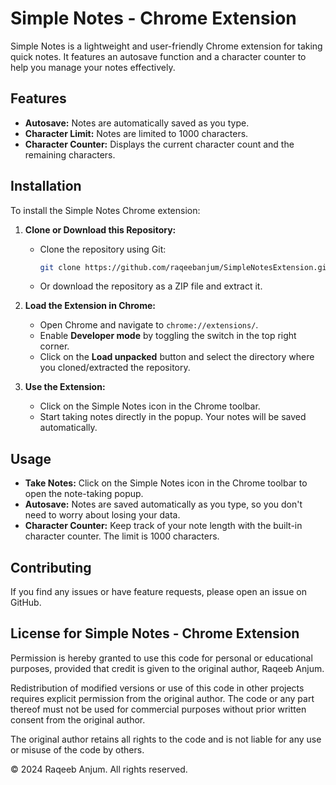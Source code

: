 # Simple Notes - Chrome Extension

Simple Notes is a lightweight and user-friendly Chrome extension for taking quick notes. It features an autosave function and a character counter to help you manage your notes effectively.

## Features

- **Autosave:** Notes are automatically saved as you type.
- **Character Limit:** Notes are limited to 1000 characters.
- **Character Counter:** Displays the current character count and the remaining characters.

## Installation

To install the Simple Notes Chrome extension:

1. **Clone or Download this Repository:**
    - Clone the repository using Git:
      ```bash
      git clone https://github.com/raqeebanjum/SimpleNotesExtension.git
      ```
    - Or download the repository as a ZIP file and extract it.

2. **Load the Extension in Chrome:**
    - Open Chrome and navigate to `chrome://extensions/`.
    - Enable **Developer mode** by toggling the switch in the top right corner.
    - Click on the **Load unpacked** button and select the directory where you cloned/extracted the repository.

3. **Use the Extension:**
    - Click on the Simple Notes icon in the Chrome toolbar.
    - Start taking notes directly in the popup. Your notes will be saved automatically.

## Usage

- **Take Notes:** Click on the Simple Notes icon in the Chrome toolbar to open the note-taking popup.
- **Autosave:** Notes are saved automatically as you type, so you don't need to worry about losing your data.
- **Character Counter:** Keep track of your note length with the built-in character counter. The limit is 1000 characters.

## Contributing

If you find any issues or have feature requests, please open an issue on GitHub.

## License for Simple Notes - Chrome Extension
Permission is hereby granted to use this code for personal or educational purposes, provided that credit is given to the original author, Raqeeb Anjum.

Redistribution of modified versions or use of this code in other projects requires explicit permission from the original author. The code or any part thereof must not be used for commercial purposes without prior written consent from the original author.

The original author retains all rights to the code and is not liable for any use or misuse of the code by others.

© 2024 Raqeeb Anjum. All rights reserved.
